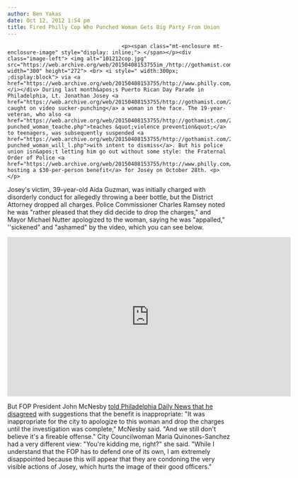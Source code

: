 ```yaml
---
author: Ben Yakas
date: Oct 12, 2012 1:54 pm
title: Fired Philly Cop Who Punched Woman Gets Big Party From Union
---
```


	
										<p><span class="mt-enclosure mt-enclosure-image" style="display: inline;"> </span></p><div class="image-left"> <img alt="101212cop.jpg" src="https://web.archive.org/web/20150408153755im_/http://gothamist.com/attachments/byakas/101212cop.jpg" width="300" height="272"> <br> <i style=" width:300px; ;display:block"> via <a href="https://web.archive.org/web/20150408153755/http://www.philly.com/philly/news/20121012_FOP_plans_party_for_cop_fired_after_punching_woman.html">Philly.com</a></i></div> During last month&apos;s Puerto Rican Day Parade in Philadelphia, Lt. Jonathan Josey <a href="https://web.archive.org/web/20150408153755/http://gothamist.com/2012/10/01/video_philly_cop_sucker_punches_wom.php">was caught on video sucker-punching</a> a woman in the face. The 19-year-veteran, who also <a href="https://web.archive.org/web/20150408153755/http://gothamist.com/2012/10/02/cop_who_sucker-punched_woman_teache.php">teaches &quot;violence prevention&quot;</a> to teenagers, was subsequently suspended <a href="https://web.archive.org/web/20150408153755/http://gothamist.com/2012/10/04/cop_who_sucker-punched_woman_will_l.php">with intent to dismiss</a>. But his police union isn&apos;t letting him go out without some style: the Fraternal Order of Police <a href="https://web.archive.org/web/20150408153755/http://www.philly.com/philly/news/20121012_FOP_plans_party_for_cop_fired_after_punching_woman.html">is hosting a $30-per-person benefit</a> for Josey on October 28th. <p></p>

<p>Josey&apos;s victim, 39-year-old Aida Guzman, was initially charged with disorderly conduct for allegedly throwing a beer bottle, but the District Attorney dropped all charges. Police Commissioner Charles Ramsey noted he was &quot;rather pleased that they did decide to drop the charges,&quot; and Mayor Michael Nutter apologized to the woman, saying he was &quot;appalled,&quot; &apos;&apos;sickened&quot; and &quot;ashamed&quot; by the video, which you can see below.</p>

<p><iframe width="640" height="360" src="https://web.archive.org/web/20150408153755if_/http://www.youtube.com/embed/3Fn0mrdmXZI" frameborder="0" allowfullscreen></iframe></p>

<p>But FOP President John McNesby <a href="https://web.archive.org/web/20150408153755/http://www.philly.com/philly/news/20121012_FOP_plans_party_for_cop_fired_after_punching_woman.html">told Philadelphia Daily News that he disagreed</a> with suggestions that the benefit is inappropriate: &quot;It was inappropriate for the city to apologize to this woman and drop the charges until the investigation was complete,&quot; McNesby said. &quot;And we still don&apos;t believe it&apos;s a fireable offense.&quot; City Councilwoman Maria Quinones-Sanchez had a very different view: &quot;You&apos;re kidding me, right?&quot; she said. &quot;While I understand that the FOP has to defend one of its own, I am extremely disappointed because this will appear that they are condoning the very visible actions of Josey, which hurts the image of their good officers.&quot;</p>					
										
									
				